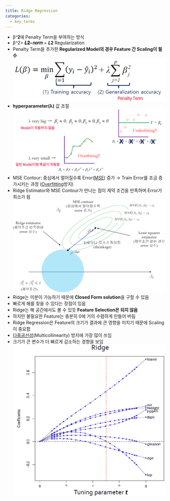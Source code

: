 ```yaml
---
title: Ridge Regression
categories:
  - key_terms
---
```


- β^𝟐에 Penalty Term을 부여하는 방식 
- β^2= **𝑳𝟐−𝑛𝑜𝑟𝑚** = 𝑳𝟐 Regularization
- Penalty Term을 추가한 **Regularized Model의 경우 Feature 간 Scaling이 필수**
	![image](https://github.com/code7ssage/code7ssage.github.io/blob/master/assets/attached%20file/Pasted%20image%2020240104143700.png?raw=true)
- **hyperparameter(λ)** 값 조절 
	![image](https://github.com/code7ssage/code7ssage.github.io/blob/master/assets/attached%20file/Pasted%20image%2020240104143843.png?raw=true)
- MSE Contour: 중심에서 멀어질수록 Error([MSE](https://code7ssage.github.io/key_terms/MSE/)) 증가 → Train Error를 조금 증가시키는 과정 ([Overfitting](https://code7ssage.github.io/key_terms/Overfitting/)방지) 
- Ridge Estimator와 MSE Contour가 만나는 점이 제약 조건을 만족하며 Error가 최소가 됨
	![image](https://github.com/code7ssage/code7ssage.github.io/blob/master/assets/attached%20file/Pasted%20image%2020240104144127.png?raw=true)
- Ridge는 미분이 가능하기 때문에 **Closed Form solution**을 구할 수 있음 
- 빠르게 해를 찾을 수 있다는 장점이 있음
- Ridge는 해 공간에서도 볼 수 있듯 **Feature Selection은 되지 않음** 
- 하지만 불필요한 Feature는 충분히 0에 거의 수렴하게 만들어 버림 
- Ridge Regression은 Feature의 크기가 결과에 큰 영향을 미치기 때문에 Scaling이 중요함 
- [다중공선성](https://code7ssage.github.io/key_terms/다중공선성/)(Multicollinearity) 방지에 가장 많이 쓰임
- 크기가 큰 변수가 더 빠르게 감소하는 경향을 보임
	![image](https://github.com/code7ssage/code7ssage.github.io/blob/master/assets/attached%20file/Pasted%20image%2020240104145550.png?raw=true)